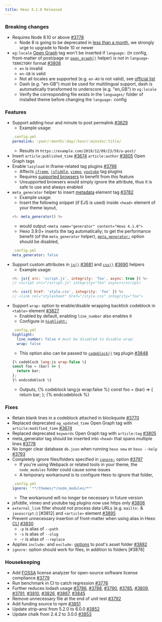 ```yaml
---
title: Hexo 4.1.0 Released
---
```


### Breaking changes
- Requires Node 8.10 or above [#3778]
  * Node 8 is going to be deprecated in [less than a month](https://github.com/nodejs/Release/blob/master/README.md), we strongly urge to upgrade to Node 10 or newer
- `og:locale` [Open Graph](https://ogp.me/) tag won't be inserted if `language:` (in config, front-matter of post/page or [`open_graph()`](/docs/helpers#open-graph) helper) is not in `language-TERRITORY` format [#3808]
  * `en` is invalid
  * `en-GB` is valid
  * Not all locales are supported (e.g. `en-AU` is not valid), see [official list](https://developers.facebook.com/docs/messenger-platform/messenger-profile/supported-locales/)
  * Dash (e.g. "en-GB") must be used for multilingual support, dash is automatically transformed to underscore (e.g. "en_GB") in `og:locale`
  * Verify the corresponding file exists in the `languages/` folder of installed theme before changing the `language:` config

### Features
- Support adding hour and minute to post permalink [#3629]
  * Example usage:
  ``` yml
  _config.yml
  permalink: :year/:month/:day/:hour/:minute/:title/
  ```
  * Results in `https://example.com/2019/12/09/23/59/a-post/`
- Insert `article:published_time` [#3674] `article:author` [#3805] Open Graph tags
- Enable `lazyload` in iframe-related tag plugins [#3798]
  * Affects [`iframe`](/docs/tag-plugins#iframe), [`jsfiddle`](/docs/tag-plugins#jsFiddle), [`vimeo`](/docs/tag-plugins#Vimeo), [`youtube`](/docs/tag-plugins#YouTube) tag plugins
  * Requires [supported browsers](https://caniuse.com/#feat=loading-lazy-attr) to benefit from this feature
  * Unsupported browsers would simply ignore the attribute, thus it is safe to use and always enabled
- `meta_generator` helper to insert [metadata](https://developer.mozilla.org/en-US/docs/Web/HTML/Element/meta) element tag [#3782]
  * Example usage:
  * Insert the following snippet (if EJS is used) inside `<head>` element of your theme layout,
  ``` js
  <%- meta_generator() %>
  ```
  * would output `<meta name="generator" content="Hexo 4.1.0">`
  * Hexo 3.9.0+ inserts the tag automatically; to get the performance benefit (of the `meta_generator` helper), [`meta_generator:`](/docs/configuration#Extensions) option should be disabled,
  ``` yml
  _config.yml
  meta_generator: false
  ```
- Support custom attributes in [`js()`](/docs/helpers#js) [#3681] and [`css()`](/docs/helpers#css) [#3690] helpers
  * Example usage:
  ``` js
  <%- js({ src: 'script.js', integrity: 'foo', async: true }) %>
  // <script src="/script.js" integrity="foo" async></script>

  <%- css({ href: 'style.css', integrity: 'foo' }) %>
  // <link rel="stylesheet" href="/style.css" integrity="foo">
  ```
- Support `wrap:` option to enable/disable wrapping backtick codeblock in `<table>` element [#3827]
  * Enabled by default, enabling `line_number` also enables it
  * Configure in [`highlight:`](/docs/configuration#Writing)
  ``` yml
  _config.yml
  highlight:
    line_number: false # must be disabled to disable wrap:
    wrap: false
  ```
  * This option also can be passed to [`codeblock()`](/docs/tag-plugins#Code-Block) tag plugin [#3848]
  ``` js
  {% codeblock lang:js wrap:false %}
  const foo = (bar) => {
    return bar;
  };
  {% endcodeblock %}
  ```
  * Outputs,
  {% codeblock lang:js wrap:false %}
  const foo = (bar) => {
    return bar;
  };
  {% endcodeblock %}

### Fixes
- Retain blank lines in a codeblock attached in blockquote [#3770]
- Replaced deprecated `og_updated_time` Open Graph tag with `article:modified_time` [#3674]
- Replaced deprecated `keywords` Open Graph tag with `article:tag` [#3805]
- meta_generator tag should be inserted into `<head>` that spans multiple lines [#3778]
- No longer clear database `db.json` when running `hexo new` or `hexo --help` [#3793]
- Completely ignore files/folders specified in [`ignore:`](/docs/configuration#Include-Exclude-Files-or-Folders) option [#3797]
  * If you're using Webpack or related tools in your theme, the `node_modules` folder could cause some issues
  * A temporary workaround is to configure Hexo to ignore that folder,
  ``` yml
  _config.yml
  ignore: '**/themes/*/node_modules/**'
  ```
  * The workaround will no longer be necessary in future version
- jsfiddle, vimeo and youtube tag plugins now use https only [#3806]
- `external_link` filter should not process data URLs (e.g. `mailto:` & `javascript:`) [#3812] and `<article>` element [#3895]
- Prevent unnecessary insertion of front-matter when using alias in Hexo [CLI](/docs/commands) [#3830]
  * `-p` is alias of `--path`
  * `-s` is alias of `--slug`
  * `-r` is alias of `--replace`
- Applies `include:` and `exclude:` [options](/docs/configuration#Include-Exclude-Files-or-Folders) to post's asset folder [#3882]
- `ignore:` option should work for files, in addition to folders [#3878]

### Housekeeping
- Add [FOSSA](https://fossa.com/) license analyzer for open-source software license compliance [#3779]
- Run benchmark in CI to catch regression [#3776]
- Further reduces lodash usage [#3786], [#3788], [#3790], [#3785], [#3809], [#3791], [#3810], [#3826], [#3867], [#3845]
- Remove unnecessary file at the end of unit test [#3792]
- Add funding source to npm [#3851]
- Update strip-ansi from 5.2.0 to 6.0.0 [#3852]
- Update chalk from 2.4.2 to 3.0.0 [#3853]

[#3778]: https://github.com/hexojs/hexo/pull/3778
[#3808]: https://github.com/hexojs/hexo/pull/3808
[#3629]: https://github.com/hexojs/hexo/pull/3629
[#3674]: https://github.com/hexojs/hexo/pull/3674
[#3805]: https://github.com/hexojs/hexo/pull/3805
[#3798]: https://github.com/hexojs/hexo/pull/3798
[#3782]: https://github.com/hexojs/hexo/pull/3782
[#3681]: https://github.com/hexojs/hexo/pull/3681
[#3690]: https://github.com/hexojs/hexo/pull/3690
[#3827]: https://github.com/hexojs/hexo/pull/3827
[#3848]: https://github.com/hexojs/hexo/pull/3848
[#3770]: https://github.com/hexojs/hexo/pull/3770
[#3674]: https://github.com/hexojs/hexo/pull/3674
[#3805]: https://github.com/hexojs/hexo/pull/3805
[#3793]: https://github.com/hexojs/hexo/pull/3793
[#3797]: https://github.com/hexojs/hexo/pull/3797
[#3806]: https://github.com/hexojs/hexo/pull/3806
[#3895]: https://github.com/hexojs/hexo/pull/3895
[#3830]: https://github.com/hexojs/hexo/pull/3830
[#3882]: https://github.com/hexojs/hexo/pull/3882
[#3779]: https://github.com/hexojs/hexo/pull/3779
[#3776]: https://github.com/hexojs/hexo/pull/3776
[#3786]: https://github.com/hexojs/hexo/pull/3786
[#3788]: https://github.com/hexojs/hexo/pull/3788
[#3790]: https://github.com/hexojs/hexo/pull/3790
[#3785]: https://github.com/hexojs/hexo/pull/3785
[#3809]: https://github.com/hexojs/hexo/pull/3809
[#3791]: https://github.com/hexojs/hexo/pull/3791
[#3810]: https://github.com/hexojs/hexo/pull/3810
[#3826]: https://github.com/hexojs/hexo/pull/3826
[#3867]: https://github.com/hexojs/hexo/pull/3867
[#3845]: https://github.com/hexojs/hexo/pull/3845
[#3792]: https://github.com/hexojs/hexo/pull/3792
[#3851]: https://github.com/hexojs/hexo/pull/3851
[#3852]: https://github.com/hexojs/hexo/pull/3852
[#3853]: https://github.com/hexojs/hexo/pull/3853
